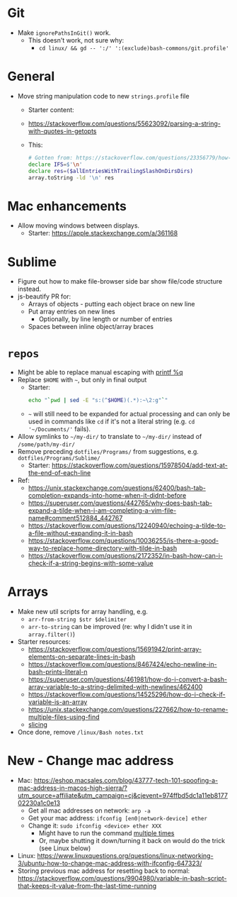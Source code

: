 # Git

* Make `ignorePathsInGit()` work.
    - This doesn't work, not sure why:
        + `cd linux/ && gd -- ':/' ':(exclude)bash-commons/git.profile'`

# General

* Move string manipulation code to new `strings.profile` file
    - Starter content:
    - https://stackoverflow.com/questions/55623092/parsing-a-string-with-quotes-in-getopts
    - This:

        ```bash
        # Gotten from: https://stackoverflow.com/questions/23356779/how-can-i-store-the-find-command-results-as-an-array-in-bash/54561526
        declare IFS=$'\n'
        declare res=($allEntriesWithTrailingSlashOnDirsDirs)
        array.toString -ld '\n' res
        ```

# Mac enhancements

* Allow moving windows between displays.
    - Starter: https://apple.stackexchange.com/a/361168

# Sublime

* Figure out how to make file-browser side bar show file/code structure instead.
* js-beautify PR for:
    - Arrays of objects - putting each object brace on new line
    - Put array entries on new lines
        + Optionally, by line length or number of entries
    - Spaces between inline object/array braces

# `repos`

* Might be able to replace manual escaping with [printf %q](https://stackoverflow.com/questions/589149/bash-script-to-cd-to-directory-with-spaces-in-pathname)
* Replace `$HOME` with `~`, but only in final output
    - Starter:
        ```bash
        echo "`pwd | sed -E "s:(^$HOME)(.*):~\2:g"`"
        ```
    - `~` will still need to be expanded for actual processing and can only be used in commands like `cd` if it's not a literal string (e.g. `cd '~/Documents/'` fails).
* Allow symlinks to `~/my-dir/` to translate to `~/my-dir/` instead of `/some/path/my-dir/`
* Remove preceding `dotfiles/Programs/` from suggestions, e.g. `dotfiles/Programs/Sublime/`
    - Starter: https://stackoverflow.com/questions/15978504/add-text-at-the-end-of-each-line
* Ref:
    - https://unix.stackexchange.com/questions/62400/bash-tab-completion-expands-into-home-when-it-didnt-before
    - https://superuser.com/questions/442765/why-does-bash-tab-expand-a-tilde-when-i-am-completing-a-vim-file-name#comment512884_442767
    - https://stackoverflow.com/questions/12240940/echoing-a-tilde-to-a-file-without-expanding-it-in-bash
    - https://stackoverflow.com/questions/10036255/is-there-a-good-way-to-replace-home-directory-with-tilde-in-bash
    - https://stackoverflow.com/questions/2172352/in-bash-how-can-i-check-if-a-string-begins-with-some-value

# Arrays

* Make new util scripts for array handling, e.g.
    - `arr-from-string $str $delimiter`
    - `arr-to-string` can be improved (re: why I didn't use it in `array.filter()`)
* Starter resources:
    - https://stackoverflow.com/questions/15691942/print-array-elements-on-separate-lines-in-bash
    - https://stackoverflow.com/questions/8467424/echo-newline-in-bash-prints-literal-n
    - https://superuser.com/questions/461981/how-do-i-convert-a-bash-array-variable-to-a-string-delimited-with-newlines/462400
    - https://stackoverflow.com/questions/14525296/how-do-i-check-if-variable-is-an-array
    - https://unix.stackexchange.com/questions/227662/how-to-rename-multiple-files-using-find
    - [slicing](https://stackoverflow.com/questions/1335815/how-to-slice-an-array-in-bash)
* Once done, remove `/linux/Bash notes.txt`

# New - Change mac address

* Mac: https://eshop.macsales.com/blog/43777-tech-101-spoofing-a-mac-address-in-macos-high-sierra/?utm_source=affiliate&utm_campaign=cj&cjevent=974ffbd5dc1a11eb817702230a1c0e13
    - Get all mac addresses on network: `arp -a`
    - Get your mac address: `ifconfig [en0|network-device] ether`
    - Change it: `sudo ifconfig <device> ether XXX`
        + Might have to run the command [multiple times](https://www.reddit.com/r/mac/comments/jzjzoc/changing_mac_address_on_2020_mbp_w_macos_big_sur/)
        + Or, maybe shutting it down/turning it back on would do the trick (see Linux below)
* Linux: https://www.linuxquestions.org/questions/linux-networking-3/ubuntu-how-to-change-mac-address-with-ifconfig-647323/
* Storing previous mac address for resetting back to normal: https://stackoverflow.com/questions/9904980/variable-in-bash-script-that-keeps-it-value-from-the-last-time-running
